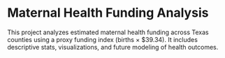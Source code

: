 # Maternal Health Funding Analysis

This project analyzes estimated maternal health funding across Texas counties using a proxy funding index (births × $39.34). It includes descriptive stats, visualizations, and future modeling of health outcomes.
